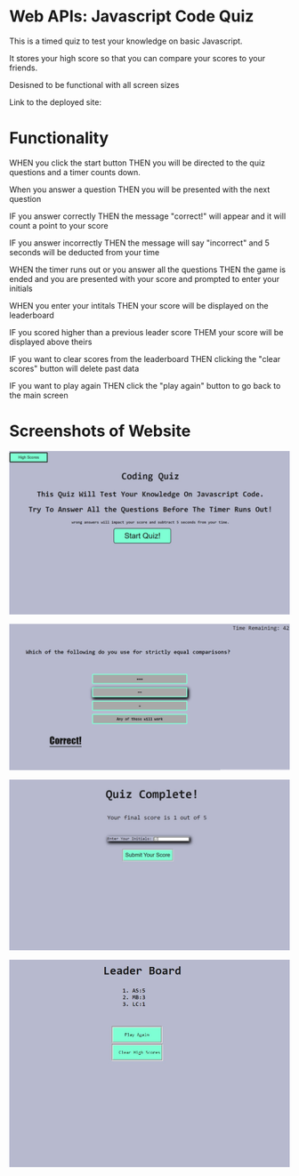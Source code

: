 # Web APIs: Javascript Code Quiz

This is a timed quiz to test your knowledge on basic Javascript.

It stores your high score so that you can compare your scores to your friends.

Desisned to be functional with all screen sizes

Link to the deployed site:


# Functionality

WHEN you click the start button
THEN you will be directed to the quiz questions and a timer counts down.

When you answer a question 
THEN you will be presented with the next question

IF you answer correctly
THEN the message "correct!" will appear and it will count a point to your score

IF you answer incorrectly
THEN the message will say "incorrect" and 5 seconds will be deducted from your time

WHEN the timer runs out or you answer all the  questions
THEN the game is ended and you are presented with your score and prompted to enter your initials

WHEN you enter your intitals
THEN your score will be displayed on the leaderboard

IF you scored higher than a previous leader score
THEM your score will be displayed above theirs

IF you want to clear scores from the leaderboard
THEN clicking the "clear scores" button will delete past data

IF you want to play again
THEN click the "play again" button to go back to the main screen

# Screenshots of Website

![main-screen](Assets/Images/main-screen.jpg "Screenshot of quiz start page")

![question-screen](Assets/Images/question-screen.jpg "Screenshot of question page")

![submit-screen](Assets/Images/submit-screen.jpg "Screenshot of submit scores page")

![highscores-screen](Assets/Images/highscores-screen.jpg "Screenshot of leaderboard page")
